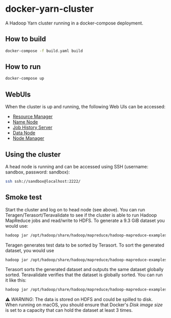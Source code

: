 # docker-yarn-cluster

A Hadoop Yarn cluster running in a docker-compose deployment.

## How to build

```bash
docker-compose -f build.yaml build
```

## How to run

```bash
docker-compose up
```

## WebUIs

When the cluster is up and running, the following Web UIs can be accessed:

* [Resource Manager](http://localhost:8042/node)
* [Name Node](http://localhost:9870/dfshealth.html#tab-overview)
* [Job History Server](http://localhost:19888/jobhistory)
* [Data Node](http://localhost:9864/datanode.html)
* [Node Manager](http://localhost:8042/node)

## Using the cluster

A head node is running and can be accessed using SSH (username: sandbox, password: sandbox):

```bash
ssh ssh://sandbox@localhost:2222/
```

## Smoke test

Start the cluster and log on to head node (see above). You can run Teragen/Terasort/Teravalidate to see if the cluster is able to
run Hadoop MapReduce jobs and read/write to HDFS. To generate a 9.3 GiB dataset you would use:

```bash
hadoop jar /opt/hadoop/share/hadoop/mapreduce/hadoop-mapreduce-examples-*.jar teragen 100000000 /user/sandbox/teragen
```

Teragen generates test data to be sorted by Terasort. To sort the generated dataset, you would use

```bash
hadoop jar /opt/hadoop/share/hadoop/mapreduce/hadoop-mapreduce-examples-*.jar terasort /user/sandbox/teragen /user/sandbox/terasort
```

Terasort sorts the generated dataset and outputs the same dataset globally sorted. Teravalidate verifies that the dataset is
globally sorted. You can run it like this:

```bash
hadoop jar /opt/hadoop/share/hadoop/mapreduce/hadoop-mapreduce-examples-*.jar teravalidate /user/sandbox/terasort /user/sandbox/teravalidate
```

:warning: *WARNING*: The data is stored on HDFS and could be spilled to disk. When running on macOS, you should ensure that Docker's *Disk image size*
is set to a capacity that can hold the dataset at least 3 times.

